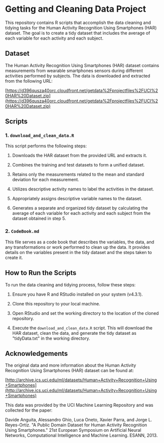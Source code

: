 # Getting and Cleaning Data Project

This repository contains R scripts that accomplish the data cleaning and tidying tasks for the Human Activity Recognition Using Smartphones (HAR) dataset. The goal is to create a tidy dataset that includes the average of each variable for each activity and each subject.

## Dataset

The Human Activity Recognition Using Smartphones (HAR) dataset contains measurements from wearable smartphones sensors during different activities performed by subjects. The data is downloaded and extracted from the following URL:

[https://d396qusza40orc.cloudfront.net/getdata%2Fprojectfiles%2FUCI%20HAR%20Dataset.zip](https://d396qusza40orc.cloudfront.net/getdata%2Fprojectfiles%2FUCI%20HAR%20Dataset.zip)

## Scripts

### 1. `download_and_clean_data.R`

This script performs the following steps:

1. Downloads the HAR dataset from the provided URL and extracts it.

2. Combines the training and test datasets to form a unified dataset.

3. Retains only the measurements related to the mean and standard deviation for each measurement.

4. Utilizes descriptive activity names to label the activities in the dataset.

5. Appropriately assigns descriptive variable names to the dataset.

6. Generates a separate and organized tidy dataset by calculating the average of each variable for each activity and each subject from the dataset obtained in step 5.

### 2. `CodeBook.md`

This file serves as a code book that describes the variables, the data, and any transformations or work performed to clean up the data. It provides details on the variables present in the tidy dataset and the steps taken to create it.

## How to Run the Scripts

To run the data cleaning and tidying process, follow these steps:

1. Ensure you have R and RStudio installed on your system (v4.3.1).

2. Clone this repository to your local machine.

3. Open RStudio and set the working directory to the location of the cloned repository.

4. Execute the `download_and_clean_data.R` script. This will download the HAR dataset, clean the data, and generate the tidy dataset as "tidyData.txt" in the working directory.

## Acknowledgements

The original data and more information about the Human Activity Recognition Using Smartphones (HAR) dataset can be found at:

[http://archive.ics.uci.edu/ml/datasets/Human+Activity+Recognition+Using+Smartphones](http://archive.ics.uci.edu/ml/datasets/Human+Activity+Recognition+Using+Smartphones)

This data was provided by the UCI Machine Learning Repository and was collected for the paper:

Davide Anguita, Alessandro Ghio, Luca Oneto, Xavier Parra, and Jorge L. Reyes-Ortiz. "A Public Domain Dataset for Human Activity Recognition Using Smartphones." 21st European Symposium on Artificial Neural Networks, Computational Intelligence and Machine Learning. ESANN, 2013.

